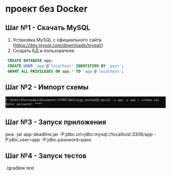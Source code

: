 # проект без Docker

## Шаг №1 - Скачать MySQL
1. Установка MySQL с официального сайта (https://dev.mysql.com/downloads/mysql/)
2. Создать БД и пользователя:

```sql
 CREATE DATABASE app;
 CREATE USER 'app'@'localhost' IDENTIFIED BY 'pass';
 GRANT ALL PRIVILEGES ON app.* TO 'app'@'localhost';
 ```

## Шаг №2 - Импорт схемы
![img.png](img.png)

## Шаг №3 - Запуск приложения
java -jar app-deadline.jar -P:jdbc.url=jdbc:mysql://localhost:3306/app -P:jdbc.user=app -P:jdbc.password=pass

## Шаг №4 - Запуск тестов
./gradlew test